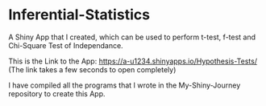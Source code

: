 # Inferential-Statistics
A Shiny App that I created, which can be used to perform t-test, f-test and Chi-Square Test of Independance.

This is the Link to the App: https://a-u1234.shinyapps.io/Hypothesis-Tests/ (The link takes a few seconds to open completely)

I have compiled all the programs that I wrote in the My-Shiny-Journey repository to create this App.




